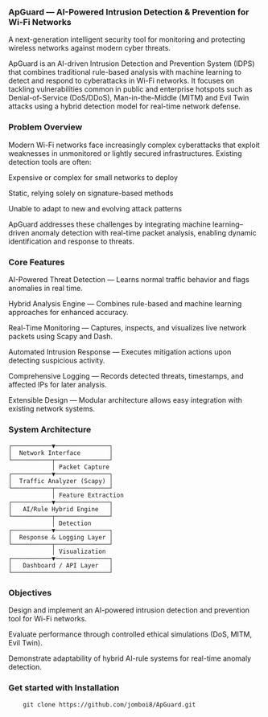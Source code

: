 ### ApGuard — AI-Powered Intrusion Detection & Prevention for Wi-Fi Networks

A next-generation intelligent security tool for monitoring and protecting wireless networks against modern cyber threats.

ApGuard is an AI-driven Intrusion Detection and Prevention System (IDPS) that combines traditional rule-based analysis with machine learning to detect and respond to cyberattacks in Wi-Fi networks.
It focuses on tackling vulnerabilities common in public and enterprise hotspots  such as Denial-of-Service (DoS/DDoS), Man-in-the-Middle (MITM) and Evil Twin attacks using a hybrid detection model for real-time network defense.

### Problem Overview

Modern Wi-Fi networks face increasingly complex cyberattacks that exploit weaknesses in unmonitored or lightly secured infrastructures.
Existing detection tools are often:

Expensive or complex for small networks to deploy

Static, relying solely on signature-based methods

Unable to adapt to new and evolving attack patterns

ApGuard addresses these challenges by integrating machine learning–driven anomaly detection with real-time packet analysis, enabling dynamic identification and response to threats.

### Core Features

AI-Powered Threat Detection — Learns normal traffic behavior and flags anomalies in real time.

Hybrid Analysis Engine — Combines rule-based and machine learning approaches for enhanced accuracy.

Real-Time Monitoring — Captures, inspects, and visualizes live network packets using Scapy and Dash.

Automated Intrusion Response — Executes mitigation actions upon detecting suspicious activity.

Comprehensive Logging — Records detected threats, timestamps, and affected IPs for later analysis.

Extensible Design — Modular architecture allows easy integration with existing network systems.


### System Architecture
```
┌───────────▼───────────────┐
│  Network Interface        │
└───────────┬───────────────┘
            │ Packet Capture
┌───────────▼───────────────┐
│  Traffic Analyzer (Scapy) │
└───────────┬───────────────┘
            │ Feature Extraction
┌───────────▼───────────────┐
│   AI/Rule Hybrid Engine   │
└───────────┬───────────────┘
            │ Detection
┌───────────▼───────────────┐
│  Response & Logging Layer │
└───────────┬───────────────┘
            │ Visualization
┌───────────▼───────────────┐
│   Dashboard / API Layer   │
└───────────────────────────┘
```
### Objectives

Design and implement an AI-powered intrusion detection and prevention tool for Wi-Fi networks.

Evaluate performance through controlled ethical simulations (DoS, MITM, Evil Twin).

Demonstrate adaptability of hybrid AI-rule systems for real-time anomaly detection.


### Get started with Installation
```
    git clone https://github.com/jomboi8/ApGuard.git
```
